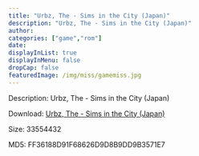 ```yaml
---
title: "Urbz, The - Sims in the City (Japan)"
description: "Urbz, The - Sims in the City (Japan)"
author: 
categories: ["game","rom"]
date: 
displayInList: true
displayInMenu: false
dropCap: false
featuredImage: /img/miss/gamemiss.jpg
---
```


Description: Urbz, The - Sims in the City (Japan)

Download: <a style="text-decoration:underline;" href="https://mega.nz/#!fbQwHQKQ!2ahPbPIeLBhugShbRRtR7ZSGQ9Ag18ILrWFXtOgRSbg" target = "_blank" rel = "nofollow" > Urbz, The - Sims in the City (Japan)</a>

Size: 33554432

MD5: FF36188D91F68626D9D8B9DD9B3571E7

